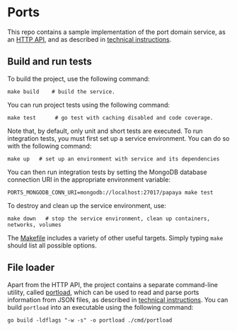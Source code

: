 # Ports
This repo contains a sample implementation of the port domain service, as an [HTTP API](./cmd/ports/main.go), and as described in [technical instructions](INSTRUCTIONS.md).

## Build and run tests
To build the project, use the following command:

```shell
make build    # build the service.
```

You can run project tests using the following command:
```shell
make test      # go test with caching disabled and code coverage.
```

Note that, by default, only unit and short tests are executed. 
To run integration tests, you must first set up a service environment.
You can do so with the following command:
```shell
make up   # set up an environment with service and its dependencies
```

You can then run integration tests by setting the MongoDB database connection URI in the appropriate environment variable:
```shell
PORTS_MONGODB_CONN_URI=mongodb://localhost:27017/papaya make test  
```

To destroy and clean up the service environment, use:
```shell
make down   # stop the service environment, clean up containers, networks, volumes
```

The [Makefile](./Makefile) includes a variety of other useful targets. Simply typing `make` should list all possible options.

## File loader
Apart from the HTTP API, the project contains a separate command-line utility, called [portload](./cmd/portload/main.go), which can be used to read and parse ports information from JSON files, as described in [technical instructions](INSTRUCTIONS.md).
You can build `portload` into an executable using the following command:
```shell
go build -ldflags "-w -s" -o portload ./cmd/portload
```
